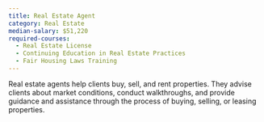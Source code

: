 ```yaml
---
title: Real Estate Agent
category: Real Estate
median-salary: $51,220
required-courses:
  - Real Estate License
  - Continuing Education in Real Estate Practices
  - Fair Housing Laws Training
---
```


Real estate agents help clients buy, sell, and rent properties. They advise clients about market conditions, conduct walkthroughs, and provide guidance and assistance through the process of buying, selling, or leasing properties.